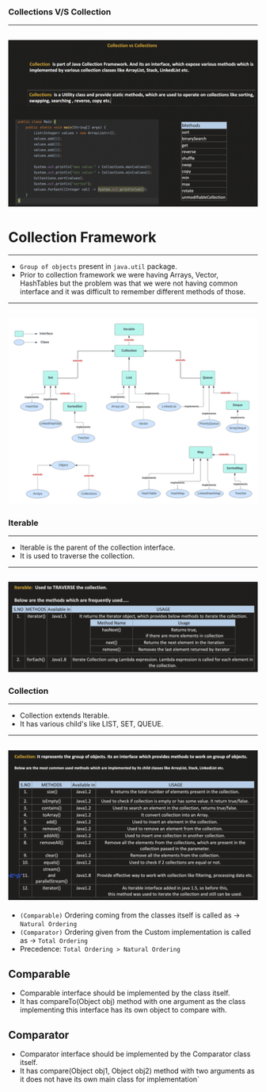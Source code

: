### Collections V/S Collection
------------------------------
![Alt text](image-3.png)
------------------------

>>>>>>>>>>>>>>>>>>>>>>>>

# Collection Framework
------------------------

- `Group of objects` present in `java.util` package.
- Prior to collection framework we were having Arrays, Vector, HashTables but the problem was that we were not having common interface and it was difficult to remember different methods of those.

----------------------
![Alt text](image.png)
----------------------

### Iterable
------------
- Iterable is the parent of the collection interface.
- It is used to traverse the collection.

------------------------
![Alt text](image-1.png)
------------------------

>>>>>>>>>>>>>>>>>>>>>>>>

### Collection
--------------
- Collection extends Iterable.
- It has various child's like LIST, SET, QUEUE.

------------------------
![Alt text](image-2.png)
------------------------




- `(Comparable)` Ordering coming from the classes itself is called as -> `Natural Ordering`
- `(Comparator)` Ordering given from the Custom implementation is called as -> `Total Ordering`
- Precedence: `Total Ordering > Natural Ordering`


## Comparable
- Comparable interface should be implemented by the class itself.
- It has compareTo(Object obj) method with one argument as the class implementing this interface has its own object to compare with.


## Comparator
- Comparator interface should be implemented by the Comparator class itself.
- It has compare(Object obj1, Object obj2) method with two arguments as it does not have its own main class for implementation`